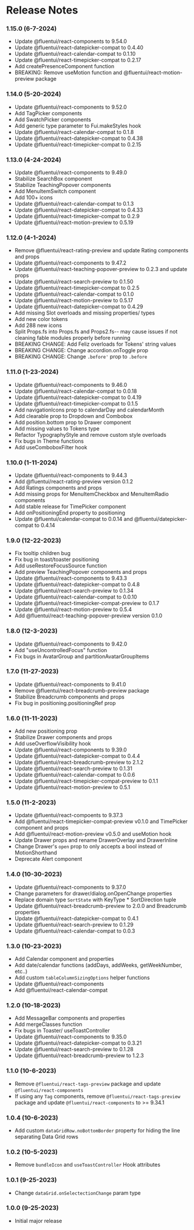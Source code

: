 Release Notes
=========

### 1.15.0 (6-7-2024)

* Update @fluentui/react-components to 9.54.0
* Update @fluentui/react-datepicker-compat to 0.4.40
* Update @fluentui/react-calendar-compat to 0.1.10
* Update @fluentui/react-timepicker-compat to 0.2.17
* Add createPresenceComponent function
* BREAKING: Remove useMotion function and @fluentui/react-motion-preview package

### 1.14.0 (5-20-2024)

* Update @fluentui/react-components to 9.52.0
* Add TagPicker components
* Add SwatchPicker components
* Add generic type parameter to Fui.makeStyles hook
* Update @fluentui/react-calendar-compat to 0.1.8
* Update @fluentui/react-datepicker-compat to 0.4.38
* Update @fluentui/react-timepicker-compat to 0.2.15

### 1.13.0 (4-24-2024)

* Update @fluentui/react-components to 9.49.0
* Stabilize SearchBox component
* Stabilize TeachingPopover components
* Add MenuItemSwitch component
* Add 100+ icons
* Update @fluentui/react-calendar-compat to 0.1.3
* Update @fluentui/react-datepicker-compat to 0.4.33
* Update @fluentui/react-timepicker-compat to 0.2.9
* Update @fluentui/react-motion-preview to 0.5.19

### 1.12.0 (4-1-2024)

* Remove @fluentui/react-rating-preview and update Rating components and props
* Update @fluentui/react-components to 9.47.2
* Update @fluentui/react-teaching-popover-preview to 0.2.3 and update props
* Update @fluentui/react-search-preview to 0.1.50
* Update @fluentui/react-timepicker-compat to 0.2.5
* Update @fluentui/react-calendar-compat to 0.1.0
* Update @fluentui/react-motion-preview to 0.5.17
* Update @fluentui/react-datepicker-compat to 0.4.29
* Add missing Slot overloads and missing properties/ types
* Add new color tokens
* Add 288 new icons
* Split Props.fs into Props.fs and Props2.fs-- may cause issues if not cleaning fable modules properly before running
* BREAKING CHANGE: Add Feliz overloads for Tokens' string values
* BREAKING CHANGE: Change accordion.onToggle prop
* BREAKING CHANGE: Change `.before'` prop to `.before`

### 1.11.0 (1-23-2024)

* Update @fluentui/react-components to 9.46.0
* Update @fluentui/react-calendar-compat to 0.0.18
* Update @fluentui/react-datepicker-compat to 0.4.19
* Update @fluentui/react-timepicker-compat to 0.1.5
* Add navigationIcons prop to calendarDay and calendarMonth
* Add clearable prop to Dropdown and Combobox
* Add position.bottom prop to Drawer component
* Add missing values to Tokens type
* Refactor TypographyStyle and remove custom style overloads
* Fix bugs in Theme functions
* Add useComboboxFilter hook

### 1.10.0 (1-11-2024)

* Update @fluentui/react-components to 9.44.3
* Add @fluentui/react-rating-preview version 0.1.2
* Add Ratings components and props
* Add missing props for MenuItemCheckbox and MenuItemRadio components
* Add stable release for TimePicker component
* Add onPositioningEnd property to positioning
* Update @fluentui/calendar-compat to 0.0.14 and @fluentui/datepicker-compat to 0.4.14

### 1.9.0 (12-22-2023)

* Fix tooltip children bug
* Fix bug in toast/toaster positioning
* Add useRestoreFocusSource function
* Add preview TeachingPopover components and props
* Update @fluentui/react-components to 9.43.3
* Update @fluentui/react-datepicker-compat to 0.4.8
* Update @fluentui/react-search-preview to 0.1.34
* Update @fluentui/react-calendar-compat to 0.0.10
* Update @fluentui/react-timepicker-compat-preview to 0.1.7
* Update @fluentui/react-motion-preview to 0.5.4
* Add @fluentui/react-teaching-popover-preview version 0.1.0

### 1.8.0 (12-3-2023)

* Update @fluentui/react-components to 9.42.0
* Add "useUncontrolledFocus" function
* Fix bugs in AvatarGroup and partitionAvatarGroupItems

### 1.7.0 (11-27-2023)

* Update @fluentui/react-components to 9.41.0
* Remove @fluentui/react-breadcrumb-preview package
* Stabilize Breadcrumb components and props
* Fix bug in positioning.positioningRef prop

### 1.6.0 (11-11-2023)

* Add new positioning prop
* Stabilize Drawer components and props
* Add useOverflowVisibility hook
* Update @fluentui/react-components to 9.39.0
* Update @fluentui/react-datepicker-compat to 0.4.4
* Update @fluentui/react-breadcrumb-preview to 2.1.2
* Update @fluentui/react-search-preview to 0.1.31
* Update @fluentui/react-calendar-compat to 0.0.6
* Update @fluentui/react-timepicker-compat-preview to 0.1.1
* Update @fluentui/react-motion-preview to 0.5.1

### 1.5.0 (11-2-2023)

* Update @fluentui/react-compoents to 9.37.3
* Add @fluentui/react-timepicker-compat-preview v0.1.0 and TimePicker component and props
* Add @fluentui/react-motion-preview v0.5.0 and useMotion hook
* Update Drawer props and rename DrawerOverlay and DrawerInline
* Change Drawer's `open` prop to only accepts a bool instead of MotionShorthand
* Deprecate Alert component

### 1.4.0 (10-30-2023)

* Update @fluentui/react-components to 9.37.0
* Change parameters for drawer/dialog.onOpenChange properties
* Replace domain type `SortState` with KeyType * SortDirection tuple
* Update @fluentui/react-breadcrumb-preview to 2.0.0 and Breadcrumb properties
* Update @fluentui/react-datepicker-compat to 0.4.1
* Update @fluentui/react-search-preview to 0.1.29
* Update @fluentui/react-calendar-compat to 0.0.3

### 1.3.0 (10-23-2023)

* Add Calendar component and properties
* Add date/calendar functions (addDays, addWeeks, getWeekNumber, etc..)
* Add custom `tableColumnSizingOptions` helper functions
* Update @fluentui/react-components
* Add @fluentui/react-calendar-compat

### 1.2.0 (10-18-2023)

* Add MessageBar components and properties
* Add mergeClasses function
* Fix bugs in Toaster/ useToastController
* Update @fluentui/react-components to 9.35.0
* Update @fluentui/react-datepicker-compat to 0.3.21
* Update @fluentui/react-search-preview to 0.1.28
* Update @fluentui/react-breadcrumb-preview to 1.2.3

### 1.1.0 (10-6-2023)

* Remove `@fluentui/react-tags-preview` package and update `@fluentui/react-components`
* If using any `Tag` components, remove `@fluentui/react-tags-preview` package and update `@fluentui/react-components` to >= 9.34.1

### 1.0.4 (10-6-2023)

* Add custom `dataGridRow.noBottomBorder` property for hiding the line separating Data Grid rows

### 1.0.2 (10-5-2023)

* Remove `bundleIcon` and `useToastController` Hook attributes

### 1.0.1 (9-25-2023)

* Change `dataGrid.onSelectectionChange` param type

### 1.0.0 (9-25-2023)

* Initial major release
